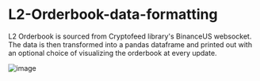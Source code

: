 # L2-Orderbook-data-formatting
L2 Orderbook is sourced from Cryptofeed library's BinanceUS websocket. The data is then transformed into a pandas dataframe and printed out with an optional choice of visualizing the orderbook at every update.


![image](https://github.com/vk1815918/L2-Orderbook-data-formatting/assets/68977213/a68997ae-a774-45ba-98b2-2d30b948135f)

